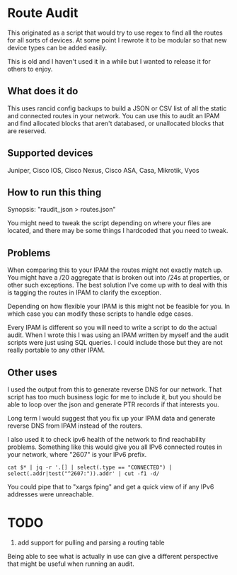 # Route Audit

This originated as a script that would try to use regex to find all the routes
for all sorts of devices.  At some point I rewrote it to be modular so that
new device types can be added easily.

This is old and I haven't used it in a while but I wanted to release it for
others to enjoy.

## What does it do

This uses rancid config backups to build a JSON or CSV list of all the static
and connected routes in your network.  You can use this to audit an IPAM and
find allocated blocks that aren't databased, or unallocated blocks that are
reserved.

## Supported devices

Juniper, Cisco IOS, Cisco Nexus, Cisco ASA, Casa, Mikrotik, Vyos

## How to run this thing

Synopsis: "raudit_json > routes.json"

You might need to tweak the script depending on where your files are located,
and there may be some things I hardcoded that you need to tweak.

## Problems

When comparing this to your IPAM the routes might not exactly match up.  You
might have a /20 aggregate that is broken out into /24s at properties, or
other such exceptions.  The best solution I've come up with to deal with this
is tagging the routes in IPAM to clarify the exception.

Depending on how flexible your IPAM is this might not be feasible for you.  In
which case you can modify these scripts to handle edge cases.

Every IPAM is different so you will need to write a script to do the actual
audit.  When I wrote this I was using an IPAM written by myself and the audit
scripts were just using SQL queries.  I could include those but they are not
really portable to any other IPAM.

## Other uses

I used the output from this to generate reverse DNS for our network.  That
script has too much business logic for me to include it, but you should be
able to loop over the json and generate PTR records if that interests you.

Long term I would suggest that you fix up your IPAM data and generate reverse
DNS from IPAM instead of the routers.

I also used it to check ipv6 health of the network to find reachability
problems.  Something like this would give you all IPv6 connected routes in
your network, where "2607" is your IPv6 prefix.

```
cat $* | jq -r '.[] | select(.type == "CONNECTED") | select(.addr|test("^2607:")).addr' | cut -f1 -d/
```

You could pipe that to "xargs fping" and get a quick view of if any IPv6
addresses were unreachable.

# TODO

1. add support for pulling and parsing a routing table

Being able to see what is actually in use can give a different perspective
that might be useful when running an audit.
